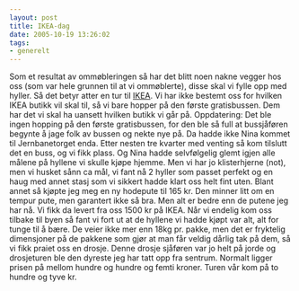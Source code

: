 ```yaml
---
layout: post
title: IKEA-dag
date: 2005-10-19 13:26:02
tags: 
- generelt
---
```

Som et resultat av ommøbleringen så har det blitt noen nakne vegger hos oss (som var hele grunnen til at vi ommøblerte), disse skal vi fylle opp med hyller. Så det betyr atter en tur til <a href="http://www.ikea.no/">IKEA</a>. Vi har ikke bestemt oss for hvilken IKEA butikk vil skal til, så vi bare hopper på den første gratisbussen. Dem har det vi skal ha uansett hvilken butikk vi går på. Oppdatering: Det ble ingen hopping på den første gratisbussen, for den ble så full at bussjåføren begynte å jage folk av bussen og nekte nye på. Da hadde ikke Nina kommet til Jernbanetorget enda. Etter nesten tre kvarter med venting så kom tilslutt det en buss, og vi fikk plass. Og Nina hadde selvfølgelig glemt igjen alle målene på hyllene vi skulle kjøpe hjemme. Men vi har jo klisterhjerne (not), men vi husket sånn ca mål, vi fant nå 2 hyller som passet perfekt og en haug med annet stasj som vi sikkert hadde klart oss helt fint uten. Blant annet så kjøpte jeg meg en ny hodepute til 165 kr. Den minner litt om en tempur pute, men garantert ikke så bra. Men alt er bedre enn de putene jeg har nå. Vi fikk da levert fra oss 1500 kr på IKEA. Når vi endelig kom oss tilbake til byen så fant vi fort ut at de hyllene vi hadde kjøpt var alt, alt for tunge til å bære. De veier ikke mer enn 18kg pr. pakke, men det er fryktelig dimensjoner på de pakkene som gjør at man får veldig dårlig tak på dem, så vi fikk praiet oss en drosje. Denne drosje sjåføren var jo helt på jorde og drosjeturen ble den dyreste jeg har tatt opp fra sentrum. Normalt ligger prisen på mellom hundre og hundre og femti kroner. Turen vår kom på to hundre og tyve kr.
